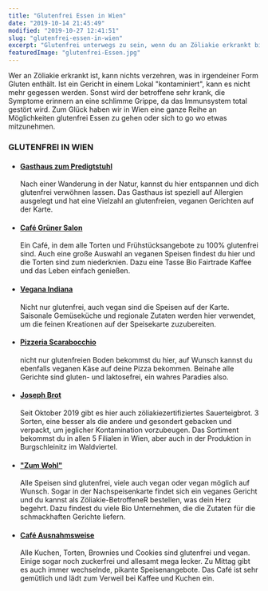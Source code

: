 ```yaml
---
title: "Glutenfrei Essen in Wien"
date: "2019-10-14 21:45:49"
modified: "2019-10-27 12:41:51"
slug: "glutenfrei-essen-in-wien"
excerpt: "Glutenfrei unterwegs zu sein, wenn du an Zöliakie erkrankt bist, ist oft nicht ganz so einfach. In Wien haben wir aber wirklich viele Möglichkeiten dazu. "
featuredImage: "glutenfrei-Essen.jpg"
---
```


Wer an Zöliakie erkrankt ist, kann nichts verzehren, was in irgendeiner Form Gluten enthält. Ist ein Gericht in einem Lokal "kontaminiert", kann es nicht mehr gegessen werden. Sonst wird der betroffene sehr krank, die Symptome erinnern an eine schlimme Grippe, da das Immunsystem total gestört wird. Zum Glück haben wir in Wien eine ganze Reihe an Möglichkeiten glutenfrei Essen zu gehen oder sich to go wo etwas mitzunehmen.

### GLUTENFREI IN WIEN

*   #### [Gasthaus zum Predigtstuhl](http://www.gasthaus-am-predigtstuhl.at)
    
    Nach einer Wanderung in der Natur, kannst du hier entspannen und dich glutenfrei verwöhnen lassen. Das Gasthaus ist speziell auf Allergien ausgelegt und hat eine Vielzahl an glutenfreien, veganen Gerichten auf der Karte.
*   #### [Café Grüner Salon](http://www.gruener-salon.at)
    
    Ein Café, in dem alle Torten und Frühstücksangebote zu 100% glutenfrei sind. Auch eine große Auswahl an veganen Speisen findest du hier und die Torten sind zum niederknien. Dazu eine Tasse Bio Fairtrade Kaffee und das Leben einfach genießen.
*   #### [Vegana Indiana](http://www.vegana-indiana.at/speisekarte/)
    
    Nicht nur glutenfrei, auch vegan sind die Speisen auf der Karte. Saisonale Gemüseküche und regionale Zutaten werden hier verwendet, um die feinen Kreationen auf der Speisekarte zuzubereiten.
*   #### [Pizzeria Scarabocchio](https://ristorantepizzeriascarabocchio.stadtausstellung.at)
    
    nicht nur glutenfreien Boden bekommst du hier, auf Wunsch kannst du ebenfalls veganen Käse auf deine Pizza bekommen. Beinahe alle Gerichte sind gluten- und laktosefrei, ein wahres Paradies also.
*   #### [Joseph Brot](https://www.joseph.co.at) 
    
    Seit Oktober 2019 gibt es hier auch zöliakiezertifiziertes Sauerteigbrot. 3 Sorten, eine besser als die andere und gesondert gebacken und verpackt, um jeglicher Kontamination vorzubeugen. Das Sortiment bekommst du in allen 5 Filialen in Wien, aber auch in der Produktion in Burgschleinitz im Waldviertel.
*   #### ["Zum Wohl"](https://www.zumwohl-gastro.com)
    
    Alle Speisen sind glutenfrei, viele auch vegan oder vegan möglich auf Wunsch. Sogar in der Nachspeisenkarte findet sich ein veganes Gericht und du kannst als Zöliakie-BetroffeneR bestellen, was dein Herz begehrt. Dazu findest du viele Bio Unternehmen, die die Zutaten für die schmackhaften Gerichte liefern.
*   #### [Café Ausnahmsweise](https://www.veganblatt.com/ausnahmsweise-cafe)
    
    Alle Kuchen, Torten, Brownies und Cookies sind glutenfrei und vegan. Einige sogar noch zuckerfrei und allesamt mega lecker. Zu Mittag gibt es auch immer wechselnde, pikante Speisenangebote. Das Café ist sehr gemütlich und lädt zum Verweil bei Kaffee und Kuchen ein.